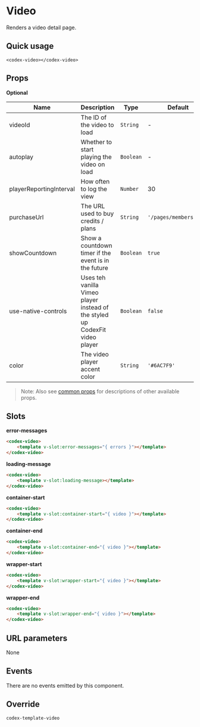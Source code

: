 # Video

Renders a video detail page.

## Quick usage

```vue
<codex-video></codex-video>
```

## Props

**Optional**

| Name | Description | Type | Default | Validation |
| - | - | - | - | - |
| videoId | The ID of the video to load | `String` | - | - |
| autoplay | Whether to start playing the video on load | `Boolean` | - | - |
| playerReportingInterval | How often to log the view | `Number` | 30 | - |
| purchaseUrl | The URL used to buy credits / plans | `String` | `'/pages/memberships'` | - |
| showCountdown | Show a countdown timer if the event is in the future | `Boolean` | `true` | - |
| use-native-controls | Uses teh vanilla Vimeo player instead of the styled up CodexFit video player | `Boolean` | `false` | - |
| color | The video player accent color | `String` | `'#6AC7F9'` | - |

> Note: Also see [common props](./shared/CommonProps.md) for descriptions of other available props.


## Slots

**error-messages**

```html
<codex-video>
	<template v-slot:error-messages="{ errors }"></template>
</codex-video>
```

**loading-message**

```html
<codex-video>
	<template v-slot:loading-message></template>
</codex-video>
```

**container-start**

```html
<codex-video>
	<template v-slot:container-start="{ video }"></template>
</codex-video>
```

**container-end**

```html
<codex-video>
	<template v-slot:container-end="{ video }"></template>
</codex-video>
```

**wrapper-start**

```html
<codex-video>
	<template v-slot:wrapper-start="{ video }"></template>
</codex-video>
```

**wrapper-end**

```html
<codex-video>
	<template v-slot:wrapper-end="{ video }"></template>
</codex-video>
```


## URL parameters

None

## Events

There are no events emitted by this component.

## Override

`
codex-template-video
`

